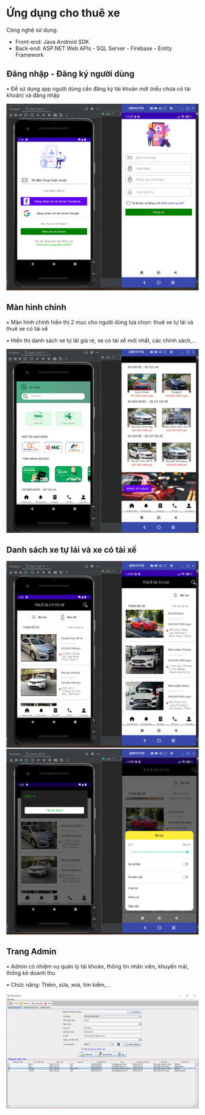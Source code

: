 # Ứng dụng cho thuê xe

Công nghệ sử dụng:

-   Front-end: Java Android SDK 
-   Back-end: ASP.NET Web APIs - SQL Server - Firebase - Entity Framework
## **Đăng nhập - Đăng ký người dùng**

•	Để sử dụng app người dùng cần đăng ký tài khoản mới (nếu chưa có tài khoản) và đăng nhập

![](https://github.com/anhtuyen0409/android-project/blob/main/media/login_register.jpg)

## **Màn hình chính**

•	Màn hình chính hiển thị 2 mục cho người dùng lựa chọn: thuê xe tự lái và thuê xe có tài xế

•	Hiển thị danh sách xe tự lái giá rẻ, xe có tài xế mới nhất, các chính sách,...

![](https://github.com/anhtuyen0409/android-project/blob/main/media/menu.JPG)

## **Danh sách xe tự lái và xe có tài xế**

![](https://github.com/anhtuyen0409/android-project/blob/main/media/list_car.jpg)
![](https://github.com/anhtuyen0409/android-project/blob/main/media/filter.jpg)

## **Trang Admin**

•	Admin có nhiệm vụ quản lý tài khoản, thông tin nhân viên, khuyến mãi, thống kê doanh thu

•	Chức năng: Thêm, sửa, xoá, tìm kiếm,...

![Giao diện admin](https://github.com/anhtuyen0409/java-project-final/blob/main/media/admin.JPG)



